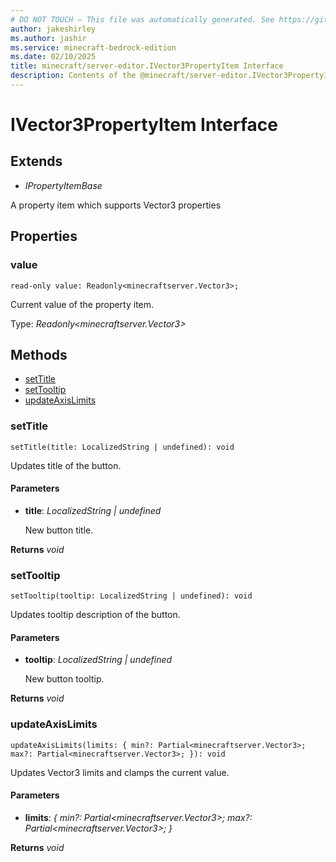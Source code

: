```yaml
---
# DO NOT TOUCH — This file was automatically generated. See https://github.com/mojang/minecraftapidocsgenerator to modify descriptions, examples, etc.
author: jakeshirley
ms.author: jashir
ms.service: minecraft-bedrock-edition
ms.date: 02/10/2025
title: minecraft/server-editor.IVector3PropertyItem Interface
description: Contents of the @minecraft/server-editor.IVector3PropertyItem class.
---
```

# IVector3PropertyItem Interface

## Extends
- *IPropertyItemBase*

A property item which supports Vector3 properties

## Properties

### **value**
`read-only value: Readonly<minecraftserver.Vector3>;`

Current value of the property item.

Type: *Readonly<minecraftserver.Vector3>*

## Methods
- [setTitle](#settitle)
- [setTooltip](#settooltip)
- [updateAxisLimits](#updateaxislimits)

### **setTitle**
`
setTitle(title: LocalizedString | undefined): void
`

Updates title of the button.

#### **Parameters**
- **title**: *LocalizedString | undefined*
  
  New button title.

**Returns** *void*

### **setTooltip**
`
setTooltip(tooltip: LocalizedString | undefined): void
`

Updates tooltip description of the button.

#### **Parameters**
- **tooltip**: *LocalizedString | undefined*
  
  New button tooltip.

**Returns** *void*

### **updateAxisLimits**
`
updateAxisLimits(limits: {
        min?: Partial<minecraftserver.Vector3>;
        max?: Partial<minecraftserver.Vector3>;
    }): void
`

Updates Vector3 limits and clamps the current value.

#### **Parameters**
- **limits**: *{
        min?: Partial<minecraftserver.Vector3>;
        max?: Partial<minecraftserver.Vector3>;
    }*

**Returns** *void*
